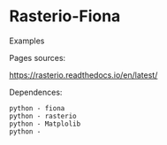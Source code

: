# Rasterio-Fiona
Examples 



Pages sources:

 https://rasterio.readthedocs.io/en/latest/


Dependences:

    python - fiona
    python - rasterio
    python - Matplolib
    python - 


